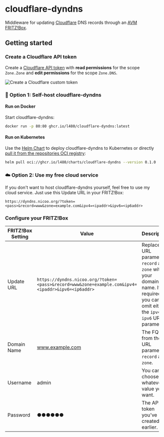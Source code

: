 # cloudflare-dyndns

Middleware for updating [Cloudflare](https://www.cloudflare.com/) DNS records through an [AVM FRITZ!Box](https://en.avm.de/products/fritzbox/).

## Getting started

### Create a Cloudflare API token

Create a [Cloudflare API token](https://dash.cloudflare.com/profile/api-tokens) with **read permissions** for the scope `Zone.Zone` and **edit permissions** for the scope `Zone.DNS`.

![Create a Cloudflare custom token](./images/create-cloudflare-token.png "Create a Cloudflare custom token")

### :rocket: Option 1: Self-host cloudflare-dyndns

#### Run on Docker

Start cloudflare-dyndns:

```bash
docker run -p 80:80 ghcr.io/l480/cloudflare-dyndns:latest
```

#### Run on Kubernetes

Use the [Helm Chart](./helm-chart) to deploy cloudflare-dyndns to Kubernetes or directly [pull it from the repositories OCI registry](https://helm.sh/docs/topics/registries/#enabling-oci-support):

```bash
helm pull oci://ghcr.io/l480/charts/cloudflare-dyndns --version 0.1.0
```

### :cloud: Option 2: Use my free cloud service

If you don't want to host cloudflare-dyndns yourself, feel free to use my cloud service. Just use this Update URL in your FRITZ!Box:

```
https://dyndns.nicoo.org/?token=<pass>&record=www&zone=example.com&ipv4=<ipaddr>&ipv6=<ip6addr>
```

### Configure your FRITZ!Box

| FRITZ!Box Setting | Value                                                                                                   | Description                                                                                                                          |
| ----------------- | ------------------------------------------------------------------------------------------------------- | ------------------------------------------------------------------------------------------------------------------------------------ |
| Update URL        | `https://dyndns.nicoo.org/?token=<pass>&record=www&zone=example.com&ipv4=<ipaddr>&ipv6=<ip6addr>` | Replace the URL parameter `record` and `zone` with your domain name. If required you can omit either the `ipv4` or `ipv6` URL parameter. |
| Domain Name       | www.example.com                                                                                         | The FQDN from the URL parameter `record` and `zone`.                                                                                 |
| Username          | admin                                                                                                   | You can choose whatever value you want.                                                                                              |
| Password          | ●●●●●●                                                                                                  | The API token you’ve created earlier.                                                                                                |
